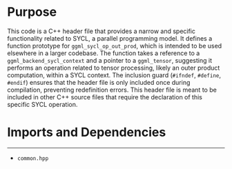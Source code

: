 # Purpose
This code is a C++ header file that provides a narrow and specific functionality related to SYCL, a parallel programming model. It defines a function prototype for `ggml_sycl_op_out_prod`, which is intended to be used elsewhere in a larger codebase. The function takes a reference to a `ggml_backend_sycl_context` and a pointer to a `ggml_tensor`, suggesting it performs an operation related to tensor processing, likely an outer product computation, within a SYCL context. The inclusion guard (`#ifndef`, `#define`, `#endif`) ensures that the header file is only included once during compilation, preventing redefinition errors. This header file is meant to be included in other C++ source files that require the declaration of this specific SYCL operation.
# Imports and Dependencies

---
- `common.hpp`


